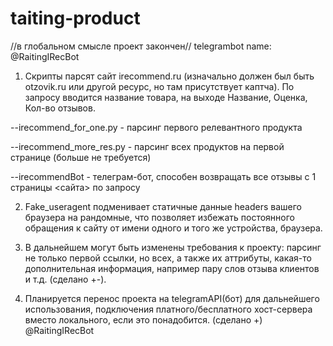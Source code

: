 # taiting-product

//в глобальном смысле проект закончен//
telegrambot name: @RaitingIRecBot

1. Скрипты парсят сайт irecommend.ru 
(изначально должен был быть otzovik.ru или другой ресурс, но там присутствует каптча). 
По запросу вводится название товара, на выходе Название, Оценка, Кол-во отзывов. 

--irecommend_for_one.py - парсинг первого релевантного продукта

--irecommend_more_res.py - парсинг всех продуктов на первой странице (больше не требуется)

--irecommendBot - телеграм-бот, способен возвращать все отзывы с 1 страницы <сайта> по запросу

2. Fake_useragent подменивает статичные данные headers вашего браузера на рандомные, что 
позволяет избежать постоянного обращения к сайту от имени одного и того же устройства, браузера. 

3. В дальнейшем могут быть изменены требования к проекту: 
парсинг не только первой ссылки, но всех, а также их аттрибуты, какая-то дополнительная информация,
например пару слов отзыва клиентов и т.д. (сделано +-).

4. Планируется перенос проекта на telegramAPI(бот) для дальнейшего использования, подключения
платного/бесплатного хост-сервера вместо локального, если это понадобится. (сделано +)
@RaitingIRecBot
